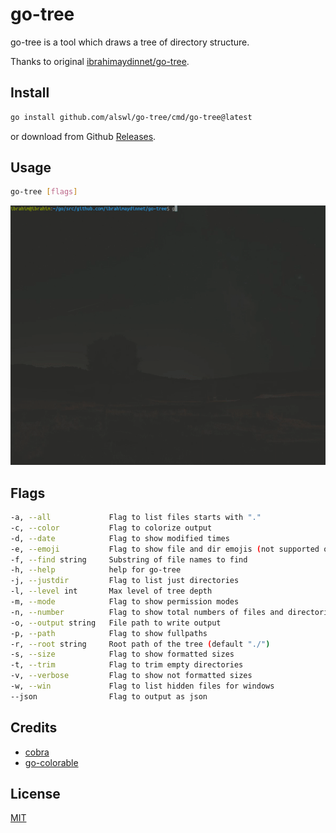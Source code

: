 # go-tree
go-tree is a tool which draws a tree of directory structure.

Thanks to original [ibrahimaydinnet/go-tree](https://github.com/ibrahimaydinnet/go-tree).

## Install
```bash
go install github.com/alswl/go-tree/cmd/go-tree@latest
```
or download from Github [Releases](https://github.com/alswl/go-tree/releases).

## Usage
```bash
go-tree [flags]
```
![usage](docs/go-tree.gif)

## Flags

```bash
-a, --all             Flag to list files starts with "."
-c, --color           Flag to colorize output
-d, --date            Flag to show modified times
-e, --emoji           Flag to show file and dir emojis (not supported on windows)
-f, --find string     Substring of file names to find
-h, --help            help for go-tree
-j, --justdir         Flag to list just directories
-l, --level int       Max level of tree depth
-m, --mode            Flag to show permission modes
-n, --number          Flag to show total numbers of files and directories
-o, --output string   File path to write output
-p, --path            Flag to show fullpaths
-r, --root string     Root path of the tree (default "./")
-s, --size            Flag to show formatted sizes
-t, --trim            Flag to trim empty directories
-v, --verbose         Flag to show not formatted sizes
-w, --win             Flag to list hidden files for windows
--json                Flag to output as json
```

## Credits
- [cobra](https://github.com/spf13/cobra)
- [go-colorable](https://github.com/mattn/go-colorable)

## License

[MIT](https://choosealicense.com/licenses/mit/)

